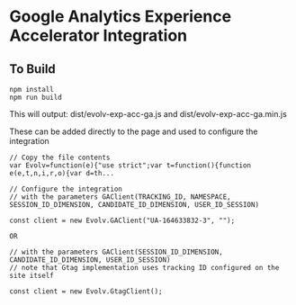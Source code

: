 # Google Analytics Experience Accelerator Integration

## To Build
```
npm install
npm run build
```

This will output:
dist/evolv-exp-acc-ga.js and dist/evolv-exp-acc-ga.min.js

These can be added directly to the page and used to configure the integration

```
// Copy the file contents
var Evolv=function(e){"use strict";var t=function(){function e(e,t,n,i,r,o){var d=th...

// Configure the integration 
// with the parameters GAClient(TRACKING_ID, NAMESPACE, SESSION_ID_DIMENSION, CANDIDATE_ID_DIMENSION, USER_ID_SESSION)

const client = new Evolv.GAClient("UA-164633832-3", "");

OR

// with the parameters GAClient(SESSION_ID_DIMENSION, CANDIDATE_ID_DIMENSION, USER_ID_SESSION)
// note that Gtag implementation uses tracking ID configured on the site itself

const client = new Evolv.GtagClient();
```
